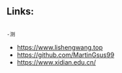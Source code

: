 ﻿## Links:
## 
    -测
 - https://www.lishengwang.top
 - https://github.com/MartinGsus99
 - https://www.xidian.edu.cn/
 

